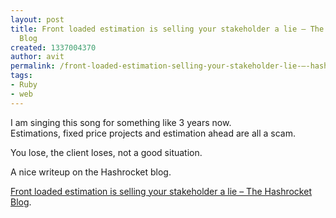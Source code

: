 ```yaml
---
layout: post
title: Front loaded estimation is selling your stakeholder a lie – The Hashrocket
  Blog
created: 1337004370
author: avit
permalink: /front-loaded-estimation-selling-your-stakeholder-lie-–-hashrocket-blog
tags:
- Ruby
- web
---
```

<p>I am singing this song for something like 3 years now.<br />
Estimations, fixed price projects and estimation ahead are all a scam.</p>
<p>You lose, the client loses, not a good situation.</p>
<p>A nice writeup on the Hashrocket blog.</p>
<p><a href="http://blog.hashrocket.com/posts/front-loaded-estimation-is-selling-your-stakeholder-a-lie">Front loaded estimation is selling your stakeholder a lie – The Hashrocket Blog</a>.</p>
